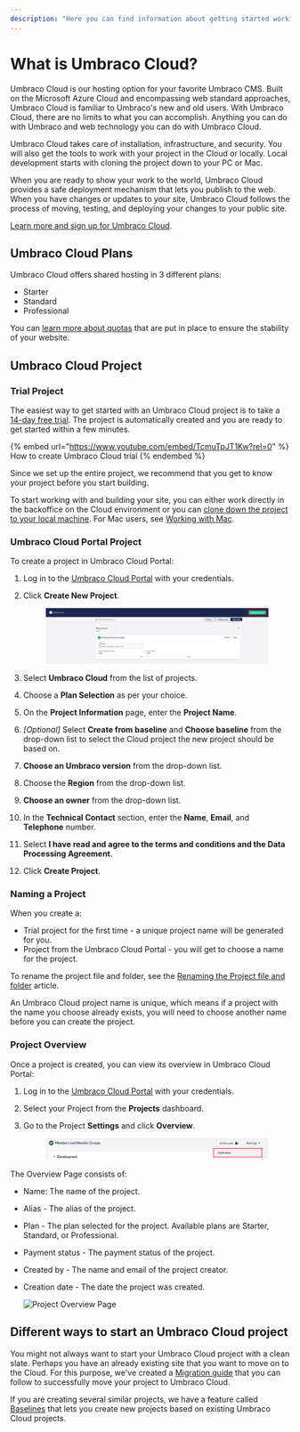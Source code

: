 ```yaml
---
description: "Here you can find information about getting started working with Umbraco Cloud."
---
```


# What is Umbraco Cloud?

Umbraco Cloud is our hosting option for your favorite Umbraco CMS. Built on the Microsoft Azure Cloud and encompassing web standard approaches, Umbraco Cloud is familiar to Umbraco's new and old users. With Umbraco Cloud, there are no limits to what you can accomplish. Anything you can do with Umbraco and web technology you can do with Umbraco Cloud.

Umbraco Cloud takes care of installation, infrastructure, and security. You will also get the tools to work with your project in the Cloud or locally. Local development starts with cloning the project down to your PC or Mac.

When you are ready to show your work to the world, Umbraco Cloud provides a safe deployment mechanism that lets you publish to the web. When you have changes or updates to your site, Umbraco Cloud follows the process of moving, testing, and deploying your changes to your public site.

[Learn more and sign up for Umbraco Cloud](https://umbraco.com/campaigns/try-umbraco-today/).

## Umbraco Cloud Plans

Umbraco Cloud offers shared hosting in 3 different plans:

* Starter
* Standard
* Professional

You can [learn more about quotas](umbraco-cloud-plans.md) that are put in place to ensure the stability of your website.

## Umbraco Cloud Project

### Trial Project

The easiest way to get started with an Umbraco Cloud project is to take a [14-day free trial](https://umbraco.com/?product\_tour\_id=103162). The project is automatically created and you are ready to get started within a few minutes.

{% embed url="https://www.youtube.com/embed/TcmuTpJT1Kw?rel=0" %}
How to create Umbraco Cloud trial
{% endembed %}

Since we set up the entire project, we recommend that you get to know your project before you start building.

To start working with and building your site, you can either work directly in the backoffice on the Cloud environment or you can [clone down the project to your local machine](../set-up/working-locally.md). For Mac users, see [Working with Mac](../set-up/working-with-mac.md).

### Umbraco Cloud Portal Project

To create a project in Umbraco Cloud Portal:

1. Log in to the [Umbraco Cloud Portal](https://www.s1.umbraco.io/projects) with your credentials.
2.  Click **Create New Project**.

    <figure><img src="images/create-project.png" alt=""><figcaption></figcaption></figure>
3. Select **Umbraco Cloud** from the list of projects.
4. Choose a **Plan Selection** as per your choice.
5. On the **Project Information** page, enter the **Project Name**.
6. _\[Optional]_ Select **Create from baseline** and **Choose baseline** from the drop-down list to select the Cloud project the new project should be based on.
7. **Choose an Umbraco version** from the drop-down list.
8. Choose the **Region** from the drop-down list.
9. **Choose an owner** from the drop-down list.
10. In the **Technical Contact** section, enter the **Name**, **Email**, and **Telephone** number.
11. Select **I have read and agree to the terms and conditions and the Data Processing Agreement**.
12. Click **Create Project**.

### Naming a Project

When you create a:

* Trial project for the first time - a unique project name will be generated for you.
* Project from the Umbraco Cloud Portal - you will get to choose a name for the project.

To rename the project file and folder, see the [Renaming the Project file and folder](../set-up/project-settings/#renaming-the-project-file-and-folder) article.

An Umbraco Cloud project name is unique, which means if a project with the name you choose already exists, you will need to choose another name before you can create the project.

### Project Overview

Once a project is created, you can view its overview in Umbraco Cloud Portal:

1. Log in to the [Umbraco Cloud Portal](https://www.s1.umbraco.io/projects) with your credentials.
2. Select your Project from the **Projects** dashboard.
3.  Go to the Project **Settings** and click **Overview**.

    <figure><img src="images/Cloud-Overview.png" alt=""><figcaption></figcaption></figure>

The Overview Page consists of:

* Name: The name of the project.
* Alias - The alias of the project.
* Plan - The plan selected for the project. Available plans are Starter, Standard, or Professional.
* Payment status - The payment status of the project.
* Created by - The name and email of the project creator.
*   Creation date - The date the project was created.

    ![Project Overview Page](images/Cloud\_Overview\_Page.png)

## Different ways to start an Umbraco Cloud project

You might not always want to start your Umbraco Cloud project with a clean slate. Perhaps you have an already existing site that you want to move on to the Cloud. For this purpose, we've created a [Migration guide](migrate-existing-site/) that you can follow to successfully move your project to Umbraco Cloud.

If you are creating several similar projects, we have a feature called [Baselines](baselines/) that lets you create new projects based on existing Umbraco Cloud projects.
